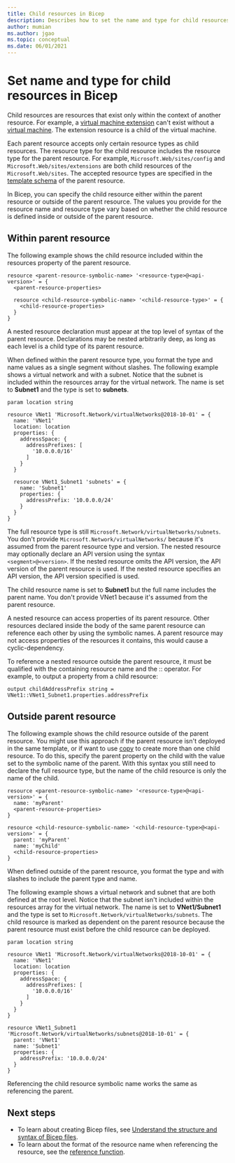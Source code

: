 ```yaml
---
title: Child resources in Bicep
description: Describes how to set the name and type for child resources in Bicep.
author: mumian
ms.author: jgao
ms.topic: conceptual
ms.date: 06/01/2021
---
```


# Set name and type for child resources in Bicep

Child resources are resources that exist only within the context of another resource. For example, a [virtual machine extension](/azure/templates/microsoft.compute/virtualmachines/extensions) can't exist without a [virtual machine](/azure/templates/microsoft.compute/virtualmachines). The extension resource is a child of the virtual machine.

Each parent resource accepts only certain resource types as child resources. The resource type for the child resource includes the resource type for the parent resource. For example, `Microsoft.Web/sites/config` and `Microsoft.Web/sites/extensions` are both child resources of the `Microsoft.Web/sites`. The accepted resource types are specified in the [template schema](https://github.com/Azure/azure-resource-manager-schemas) of the parent resource.

In Bicep, you can specify the child resource either within the parent resource or outside of the parent resource. The values you provide for the resource name and resource type vary based on whether the child resource is defined inside or outside of the parent resource.

## Within parent resource

The following example shows the child resource included within the resources property of the parent resource.

```bicep
resource <parent-resource-symbolic-name> '<resource-type>@<api-version>' = {
  <parent-resource-properties>

  resource <child-resource-symbolic-name> '<child-resource-type>' = {
    <child-resource-properties>
  }
}
```

A nested resource declaration must appear at the top level of syntax of the parent resource. Declarations may be nested arbitrarily deep, as long as each level is a child type of its parent resource.

When defined within the parent resource type, you format the type and name values as a single segment without slashes. The following example shows a virtual network and with a subnet. Notice that the subnet is included within the resources array for the virtual network. The name is set to **Subnet1** and the type is set to **subnets**.

```bicep
param location string

resource VNet1 'Microsoft.Network/virtualNetworks@2018-10-01' = {
  name: 'VNet1'
  location: location
  properties: {
    addressSpace: {
      addressPrefixes: [
        '10.0.0.0/16'
      ]
    }
  }

  resource VNet1_Subnet1 'subnets' = {
    name: 'Subnet1'
    properties: {
      addressPrefix: '10.0.0.0/24'
    }
  }
}
```

The full resource type is still `Microsoft.Network/virtualNetworks/subnets`. You don't provide `Microsoft.Network/virtualNetworks/` because it's assumed from the parent resource type and version. The nested resource may optionally declare an API version using the syntax `<segment>@<version>`. If the nested resource omits the API version, the API version of the parent resource is used. If the nested resource specifies an API version, the API version specified is used.

The child resource name is set to **Subnet1** but the full name includes the parent name. You don't provide VNet1 because it's assumed from the parent resource.

A nested resource can access properties of its parent resource. Other resources declared inside the body of the same parent resource can reference each other by using the symbolic names. A parent resource may not access properties of the resources it contains, this would cause a cyclic-dependency.

To reference a nested resource outside the parent resource, it must be qualified with the containing resource name and the :: operator. For example, to output a property from a child resource:

```bicep
output childAddressPrefix string = VNet1::VNet1_Subnet1.properties.addressPrefix
```

## Outside parent resource

The following example shows the child resource outside of the parent resource. You might use this approach if the parent resource isn't deployed in the same template, or if want to use [copy](loop-resources.md) to create more than one child resource. To do this, specify the parent property on the child with the value set to the symbolic name of the parent. With this syntax you still need to declare the full resource type, but the name of the child resource is only the name of the child.

```bicep
resource <parent-resource-symbolic-name> '<resource-type>@<api-version>' = {
  name: 'myParent'
  <parent-resource-properties>
}

resource <child-resource-symbolic-name> '<child-resource-type>@<api-version>' = {
  parent: 'myParent'
  name: 'myChild'
  <child-resource-properties>
}
```

When defined outside of the parent resource, you format the type and with slashes to include the parent type and name.

The following example shows a virtual network and subnet that are both defined at the root level. Notice that the subnet isn't included within the resources array for the virtual network. The name is set to **VNet1/Subnet1** and the type is set to `Microsoft.Network/virtualNetworks/subnets`. The child resource is marked as dependent on the parent resource because the parent resource must exist before the child resource can be deployed.

```bicep
param location string

resource VNet1 'Microsoft.Network/virtualNetworks@2018-10-01' = {
  name: 'VNet1'
  location: location
  properties: {
    addressSpace: {
      addressPrefixes: [
        '10.0.0.0/16'
      ]
    }
  }
}

resource VNet1_Subnet1 'Microsoft.Network/virtualNetworks/subnets@2018-10-01' = {
  parent: 'VNet1'
  name: 'Subnet1'
  properties: {
    addressPrefix: '10.0.0.0/24'
  }
}
```

Referencing the child resource symbolic name works the same as referencing the parent.

## Next steps

* To learn about creating Bicep files, see [Understand the structure and syntax of Bicep files](./file.md).
* To learn about the format of the resource name when referencing the resource, see the [reference function](./bicep-functions-resource.md#reference).
